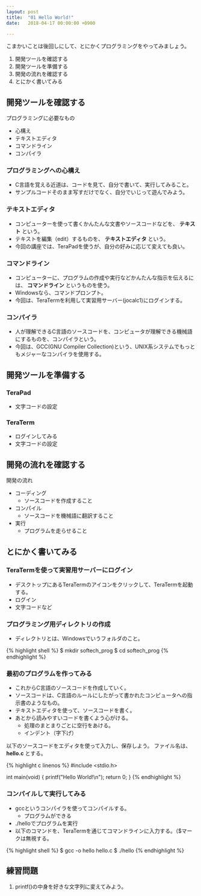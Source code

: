 ```yaml
---
layout: post
title:  "01 Hello World!"
date:   2018-04-17 00:00:00 +0900

---
```


こまかいことは後回しにして、とにかくプログラミングをやってみましょう。

1. 開発ツールを確認する
2. 開発ツールを準備する
3. 開発の流れを確認する
4. とにかく書いてみる

## 開発ツールを確認する
プログラミングに必要なもの

- 心構え
- テキストエディタ
- コマンドライン
- コンパイラ

### プログラミングへの心構え

- C言語を覚える近道は、コードを見て、自分で書いて、実行してみること。
- サンプルコードそのまま写すだけでなく、自分でいじって遊んでみよう。

### テキストエディタ

- コンピューターを使って書くかんたんな文書やソースコードなどを、 **テキスト** という。
- テキストを編集（edit）するものを、 **テキストエディタ** という。
- 今回の講座では、TeraPadを使うが、自分の好みに応じて変えても良い。

### コマンドライン

- コンピューターに、プログラムの作成や実行などかんたんな指示を伝えるには、 **コマンドライン** というものを使う。
- Windowsなら、コマンドプロンプト。
- 今回は、TeraTermを利用して実習用サーバー(jocalc1)にログインする。

### コンパイラ

- 人が理解できるC言語のソースコードを、コンピュータが理解できる機械語にするものを、コンパイラという。
- 今回は、GCC(GNU Compiler Collection)という、UNIX系システムでもっともメジャーなコンパイラを使用する。

## 開発ツールを準備する

### TeraPad

- 文字コードの設定

### TeraTerm

- ログインしてみる
- 文字コードの設定

## 開発の流れを確認する
開発の流れ

- コーディング
  * ソースコードを作成すること
- コンパイル
  * ソースコードを機械語に翻訳すること
- 実行
  * プログラムを走らせること

## とにかく書いてみる

### TeraTermを使って実習用サーバーにログイン

- デスクトップにあるTeraTermのアイコンをクリックして、TeraTermを起動する。
- ログイン
- 文字コードなど

### プログラミング用ディレクトリの作成

- ディレクトリとは、Windowsでいうフォルダのこと。

{% highlight shell %}
$ mkdir softech_prog
$ cd softech_prog
{% endhighlight %}

### 最初のプログラムを作ってみる

- これからC言語のソースコードを作成していく。
- ソースコードは、C言語のルールにしたがって書かれたコンピュータへの指示書のようなもの。
- テキストエディタを使って、ソースコードを書く。
- あとから読みやすいコードを書くよう心がける。
  * 処理のまとまりごとに空行をあける。
  * インデント（字下げ）

以下のソースコードをエディタを使って入力し、保存しよう。
ファイル名は、 **hello.c** とする。

{% highlight c linenos %}
#include <stdio.h>

int main(void) {
        printf("Hello World!\n");
        return 0;
}
{% endhighlight %}


### コンパイルして実行してみる

- gccというコンパイラを使ってコンパイルする。
  * プログラムができる
- ./helloでプログラムを実行
- 以下のコマンドを、TeraTermを通じてコマンドラインに入力する。（$マークは無視する。

{% highlight shell %}
$ gcc -o hello hello.c
$ ./hello
{% endhighlight %}

## 練習問題

1. printf()の中身を好きな文字列に変えてみよう。

